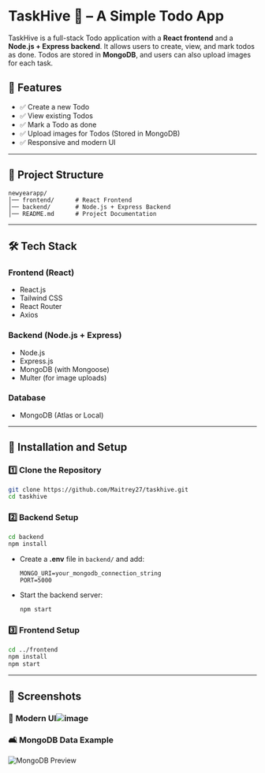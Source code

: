 # **TaskHive 🐝 – A Simple Todo App**
TaskHive is a full-stack Todo application with a **React frontend** and a **Node.js + Express backend**. It allows users to create, view, and mark todos as done. Todos are stored in **MongoDB**, and users can also upload images for each task.

## 🚀 **Features**
- ✅ Create a new Todo  
- ✅ View existing Todos  
- ✅ Mark a Todo as done  
- ✅ Upload images for Todos (Stored in MongoDB)  
- ✅ Responsive and modern UI  

---

## 📂 **Project Structure**
```
newyearapp/
│── frontend/      # React Frontend
│── backend/       # Node.js + Express Backend
│── README.md      # Project Documentation
```

---

## 🛠️ **Tech Stack**
### **Frontend (React)**
- React.js
- Tailwind CSS
- React Router
- Axios

### **Backend (Node.js + Express)**
- Node.js
- Express.js
- MongoDB (with Mongoose)
- Multer (for image uploads)

### **Database**
- MongoDB (Atlas or Local)

---

## 🔧 **Installation and Setup**
### **1️⃣ Clone the Repository**
```sh
git clone https://github.com/Maitrey27/taskhive.git
cd taskhive
```

### **2️⃣ Backend Setup**
```sh
cd backend
npm install
```
- Create a **.env** file in `backend/` and add:
  ```
  MONGO_URI=your_mongodb_connection_string
  PORT=5000
  ```
- Start the backend server:
  ```sh
  npm start
  ```

### **3️⃣ Frontend Setup**
```sh
cd ../frontend
npm install
npm start
```

---

## 📸 **Screenshots**
### 🎨 **Modern UI**![image](https://github.com/user-attachments/assets/709c1c20-a82b-44f0-bdf5-5548fdce50ff)


### 🛋 **MongoDB Data Example**
![MongoDB Preview](![image](https://github.com/user-attachments/assets/ac396b63-b7fb-49db-9f23-7da5bc9d09db)
)
